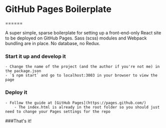 # GitHub Pages Boilerplate
======

A super simple, sparse boilerplate for setting up a front-end-only React site to be deployed on GitHub Pages.
Sass (scss) modules and Webpack bundling are in place. No database, no Redux.

### Start it up and develop it

    - Change the name of the project (and the author if you're not me) in the package.json
    - `$ npm start` and go to localhost:3003 in your browser to view the page

### Deploy it

    - Follow the guide at [GitHub Pages](https://pages.github.com/)
        - The index.html is already in the root folder so you should just need to change your Pages settings for the repo

###That's it!
